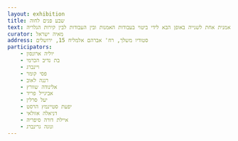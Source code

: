 ```yaml
---
layout: exhibition
title: שבע פנים לחוה
text: התערוכה ׳שבע פנים לחוה׳ מציגה עבודת חלל משותפת הדנה בניגוד שבין תפקידיה המסורתיים של האישה לבין ההחלטה להיות אמנית. ניגודיות זו מרכזית בחייהן כנשים דתיות ומשמש כגורם מאחד לקבוצת האמניות הפועלות ב-׳סטודיו משלך׳. חלל התצוגה הוגדר מחדש בהיווצרות חללים משניים בין משטחי הבדים הגדולים והקירות. האמניות יצרו על המצעים המשותפים מתוך מחשבה על היצירות המתפתחות סביב עבודתן. יחסי הקרבה יצרו ריבוי שכבות המגדירות את יחסי הקרבה והריחוק בין אמנית אחת לשנייה באופן הבא לידי ביטוי בעבודות האמנות ובין העבודות לבין קירות הגלריה.
curator: מאיה ישראל
address: סטודיו משלך, רח' אברהם אלמליח 15, ירושלים
participators:
    - יוליה ארונסון
    - בת נדיב הכרמי
    - ויינברג
    - פסי קומר
    - רננה לאוב
    - אלינודה שוורץ
    - אביגייל פריד
    - יעל סרלין
    - יפעת סטיינמץ הרסט
    - דניאלה אזולאי
    - איילת דורה סיפריה
    - ונוגה גרינברג
---
```

